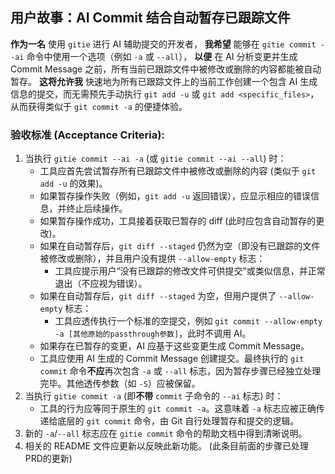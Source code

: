 ## 用户故事：AI Commit 结合自动暂存已跟踪文件

**作为一名** 使用 `gitie` 进行 AI 辅助提交的开发者，
**我希望** 能够在 `gitie commit --ai` 命令中使用一个选项（例如 `-a` 或 `--all`），
**以便** 在 AI 分析变更并生成 Commit Message 之前，所有当前已跟踪文件中被修改或删除的内容都能被自动暂存。
**这将允许我** 快速地为所有已跟踪文件上的当前工作创建一个包含 AI 生成信息的提交，而无需预先手动执行 `git add -u` 或 `git add <specific_files>`，从而获得类似于 `git commit -a` 的便捷体验。

### 验收标准 (Acceptance Criteria):

1.  当执行 `gitie commit --ai -a` (或 `gitie commit --ai --all`) 时：
    *   工具应首先尝试暂存所有已跟踪文件中被修改或删除的内容 (类似于 `git add -u` 的效果)。
    *   如果暂存操作失败（例如，`git add -u` 返回错误），应显示相应的错误信息，并终止后续操作。
    *   如果暂存操作成功，工具接着获取已暂存的 diff (此时应包含自动暂存的更改)。
    *   如果在自动暂存后，`git diff --staged` 仍然为空（即没有已跟踪的文件被修改或删除），并且用户没有提供 `--allow-empty` 标志：
        *   工具应提示用户“没有已跟踪的修改文件可供提交”或类似信息，并正常退出（不应视为错误）。
    *   如果在自动暂存后，`git diff --staged` 为空，但用户提供了 `--allow-empty` 标志：
        *   工具应透传执行一个标准的空提交，例如 `git commit --allow-empty -a [其他原始的passthrough参数]`，此时不调用 AI。
    *   如果存在已暂存的变更，AI 应基于这些变更生成 Commit Message。
    *   工具应使用 AI 生成的 Commit Message 创建提交。最终执行的 `git commit` 命令**不应**再次包含 `-a` 或 `--all` 标志，因为暂存步骤已经独立处理完毕。其他透传参数（如 `-S`）应被保留。
2.  当执行 `gitie commit -a` (即**不带** `commit` 子命令的 `--ai` 标志) 时：
    *   工具的行为应等同于原生的 `git commit -a`。这意味着 `-a` 标志应被正确传递给底层的 `git commit` 命令，由 Git 自行处理暂存和提交的逻辑。
3.  新的 `-a`/`--all` 标志应在 `gitie commit` 命令的帮助文档中得到清晰说明。
4.  相关的 README 文件应更新以反映此新功能。 (此条目前面的步骤已处理PRD的更新)